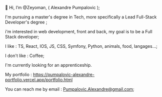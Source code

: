 👋 Hi, I’m @Zeyoman, ( Alexandre Pumpalovic );

I'm pursuing a master's degree in Tech, more specifically a Lead Full-Stack Developer's degree ;

<!---
Zeyoman/Zeyoman is a ✨ special ✨ repository because its `README.md` (this file) appears on your GitHub profile.
You can click the Preview link to take a look at your changes.
--->

i'm interested in web development, front and back, my goal is to be a Full Stack developer;

I like : TS, React, IOS, JS, CSS, Symfony, Python, animals, food, langages...;

I don't like : Coffee;

I'm currently looking for an apprenticeship.

My portfolio : https://pumpalovic-alexandre-portfolio.vercel.app/portfolio.html

You can reach me by email : Pumpalovic.Alexandre@gmail.com;

